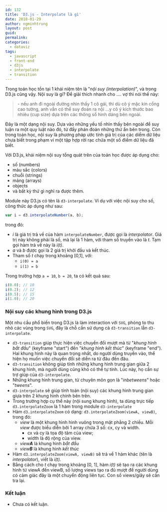 ```yaml
---
id: 132
title: 'D3.js - Interpolate là gì'
date: 2018-01-29
author: ngminhtrung
layout: post
guid: 
permalink: 
categories:
  - dataviz
tags:
  - javascript
  - front-end
  - d3js
  - interpolate
  - transition
---
```


Trong toán học tồn tại 1 khái niệm tên là "*nội suy (interpolation)*", và trong D3.js cũng vậy. Nội suy là gì? Để giải thích nhanh cho .... vợ thì nói thế này: 
> \- nếu anh đi ngoài đường nhìn thấy 1 cô gái, thì dù cô ý mặc kín cổng cao tường, anh vẫn có thể suy đoán ra nội ...y cô ý kích thước bao nhiêu (cup size) dựa trên các thông số hình dáng bên ngoài. 

Đây là một dạng nội suy. Dựa vào những yếu tố nhìn thấy bên ngoài để suy luận ra một quy luật nào đó, từ đấy phán đoán những thứ ẩn bên trong. Còn trong toán học, nội suy là phương pháp ước tính giá trị của các diểm dữ liệu chưa biết trong phạm vi một tập hợp rời rạc chứa một số điểm dữ liệu đã biết. 

Với D3.js, khái niệm nội suy tổng quát trên của toán học được áp dụng cho:
- số (numbers)
- màu sắc (colors)
- chuỗi (strings)
- mảng (arrays)
- objects
- và bất kỳ thứ gì nghĩ ra được thêm.

Module này D3.js có tên là `d3-interpolate`. Ví dụ với việc nội suy cho số, công thức áp dụng như sau: 
```js
var i = d3.interpolateNumber(a, b);
```
trong đó:
- *i*  là giá trị trả về của hàm `interpolateNumber`, được gọi là *interpolator*. Giá trị này không phải là số, mà lại là 1 hàm, với tham số truyền vào là *t*. Tạm gọi hàm trả về này là *i(t)*.
- *a* và *b* được gọi là 2 giá trị khởi đầu và kết thúc. 
- Tham số *t* chạy trong khoảng [0,1], với:
  - `i(0) = a`
  - `i(1) = b`

Trong trường hợp `a = 10`, `b = 20`, ta có kết quả sau:
```js
i(0.0); // 10
i(0.2); // 12
i(0.5); // 15
i(1.0); // 20
```

### Nội suy các khung hình trong D3.js

Một nhu cầu phổ biến trong D3.js là làm interaction với `SVG`, phóng to thu nhỏ các vùng trong `SVG`, đây là chỗ cần sử dụng cả `d3-transition` lẫn `d3-interpolate`. 
- `d3-transition` giúp thực hiện việc chuyển đổi mượt mà từ "*khung hình bắt đầu*" (keyframe "start") đến "*khung hình kết thúc*" (keyframe "end"). Hai khung hình này là quan trọng nhất, do người dùng truyền vào, thể hiện họ muốn việc chuyển đổi sẽ diễn ra từ đâu đến đâu. 
- `d3-transition` không giúp tính những khung hình trung gian giữa 2 khung hình, mà người dùng cũng khó có thể tự tính. Lúc này, họ cần sự trợ giúp của `d3-interpolate`. 
- Những khung hình trung gian, từ chuyên môn gọn là "*inbetweens*" hoặc "*tweens*".
- `d3-interpolate` sẽ giúp tính toán (nội suy) các khung hình trung gian giựa trên 2 khung hình chính bên trên. 
- Trong trường hợp cụ thể này (nội sung khung hình), ta dùng trực tiếp `d3.interpolateZoom` là 1 hàm trong module `d3-interpolate`
- Hàm `d3.interpolateZoom` có dạng: `d3.interpolateZoom(viewA, viewB)`, trong đó:
  - *view* là một khung hình hình vuông trong mặt phẳng 2 chiều. Mỗi *view* được biểu diễn bởi 1 array chứa 3 số: cx, cy và width. 
    - cx và cy là tọa độ tâm của view; 
    - width là độ rộng của view.
  - _view**A**_ là khung hình *bắt đầu*
  - _view**B**_ là khung hình *kết thúc*
- Hàm `d3.interpolateZoom(viewA, viewB)` sẽ trả về 1 hàm khác (tên là *interpolator*), viết là *i(t)*. 
- Bằng cách cho *t* chạy trong khoảng [0, 1], hàm *i(t)* sẽ tạo ra các khung hình từ viewA đến viewB, số lượng views tạo ra đủ mượt để người dùng có cảm giác đây là một chuyển động liên tục. Con số views/giây sẽ cần tra lại. 

### Kết luận
- Chưa có kết luận.
